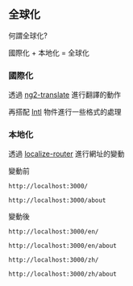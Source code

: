 ## 全球化

何謂全球化?

國際化 + 本地化 = 全球化

### 國際化

透過 [ng2-translate](https://github.com/ocombe/ng2-translate) 進行翻譯的動作

再搭配 [Intl](https://www.ecma-international.org/ecma-402/1.0/) 物件進行一些格式的處理

### 本地化

透過 [localize-router](https://github.com/Greentube/localize-router) 進行網址的變動

變動前

`http://localhost:3000/`

`http://localhost:3000/about`

變動後

`http://localhost:3000/en/`

`http://localhost:3000/en/about`

`http://localhost:3000/zh/`

`http://localhost:3000/zh/about`
